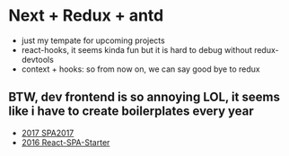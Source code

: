 Next + Redux + antd
===
- just my tempate for upcoming projects 
- react-hooks, it seems kinda fun but it is hard to debug without redux-devtools
- context + hooks: so from now on, we can say good bye to redux

BTW, dev frontend is so annoying LOL, it seems like i have to create boilerplates every year
---
- [2017 SPA2017](https://github.com/calvinchankf/SPA2017)
- [2016 React-SPA-Starter](https://github.com/calvinchankf/React-SPA-Starter)